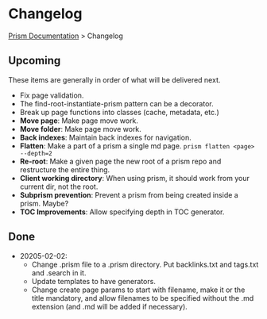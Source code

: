 # Changelog

<!-- prism:generate:breadcrumbs -->
[Prism Documentation](README.md) > Changelog
<!-- /prism:generate:breadcrumbs -->

## Upcoming

These items are generally in order of what will be delivered next.

- Fix page validation.
- The find-root-instantiate-prism pattern can be a decorator.
- Break up page functions into classes (cache, metadata, etc.)
- **Move page**: Make page move work.
- **Move folder**: Make page move work.
- **Back indexes**: Maintain back indexes for navigation.
- **Flatten**: Make a part of a prism a single md page. `prism flatten <page> --depth=2`
- **Re-root**: Make a given page the new root of a prism repo and restructure the entire thing.
- **Client working directory**: When using prism, it should work from your current dir, not the root.
- **Subprism prevention**: Prevent a prism from being created inside a prism. Maybe?
- **TOC Improvements**: Allow specifying depth in TOC generator.

## Done

- 20205-02-02:
  - Change .prism file to a .prism directory. Put backlinks.txt and tags.txt and .search in it.
  - Update templates to have generators.
  - Change create page params to start with filename, make it or the title
  mandatory, and allow filenames to be specified without the .md extension (and
  .md will be added if necessary).

<!-- prism:metadata
---
title: Changelog
path: TODO.md
generator_types:
  - breadcrumbs
---
-->
